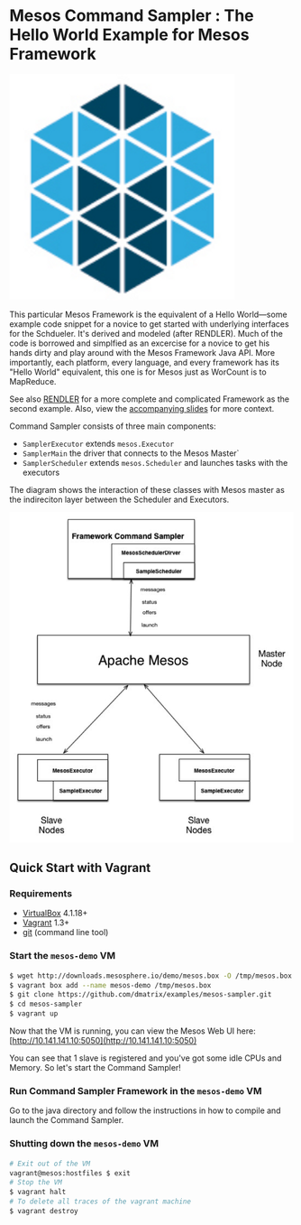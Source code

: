 Mesos Command Sampler : The Hello World Example for Mesos Framework
=====================

![Apache Mesos](./images/mesos.png)

This particular Mesos Framework is the equivalent of a Hello World—some example code snippet for a novice to get started with underlying interfaces for the Schdueler. 
It's derived and modeled (after RENDLER). Much of the code is borrowed and simplfied as an excercise for a 
novice to get his hands dirty and play around with the Mesos Framework Java API. More importantly, each platform, every language, and every framework
has its "Hello World" equivalent, this one is for Mesos just as WorCount is to MapReduce.

See also [RENDLER](http://github/mesosphere/RENDLER) for a more complete and complicated Framework as the second example. 
Also, view the [accompanying slides](http://mesosphere.github.io/oscon-mesos-2014/#/) for more context.

Command Sampler consists of three main components:

- `SamplerExecutor` extends `mesos.Executor`
- `SamplerMain` the driver that connects to the Mesos Master`
- `SamplerScheduler` extends `mesos.Scheduler` and launches tasks with the executors

The diagram shows the interaction of these classes with Mesos master as the indireciton layer between the Scheduler and Executors.

![Command Sampler](./images/mesos_1.png)

## Quick Start with Vagrant

### Requirements

- [VirtualBox](http://www.virtualbox.org/) 4.1.18+
- [Vagrant](http://www.vagrantup.com/) 1.3+
- [git](http://git-scm.com/downloads) (command line tool)

### Start the `mesos-demo` VM

```bash
$ wget http://downloads.mesosphere.io/demo/mesos.box -O /tmp/mesos.box
$ vagrant box add --name mesos-demo /tmp/mesos.box
$ git clone https://github.com/dmatrix/examples/mesos-sampler.git
$ cd mesos-sampler
$ vagrant up
```

Now that the VM is running, you can view the Mesos Web UI here:
[http://10.141.141.10:5050](http://10.141.141.10:5050)

You can see that 1 slave is registered and you've got some idle CPUs and Memory. So let's start the Command Sampler!

### Run Command Sampler Framework in the `mesos-demo` VM

Go to the java directory and follow the instructions in how to compile and launch the Command Sampler.

### Shutting down the `mesos-demo` VM

```bash
# Exit out of the VM
vagrant@mesos:hostfiles $ exit
# Stop the VM
$ vagrant halt
# To delete all traces of the vagrant machine
$ vagrant destroy
```

